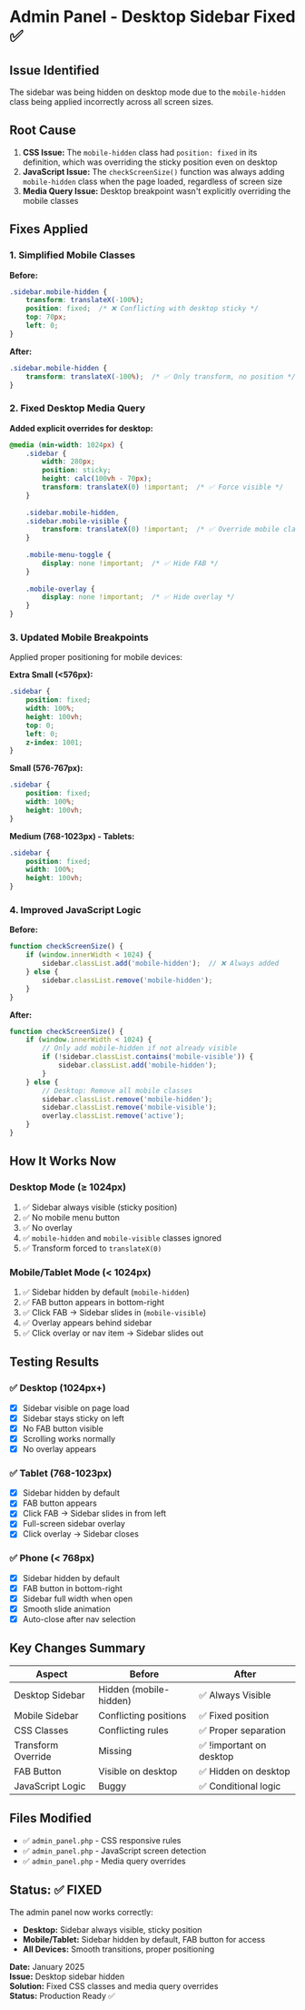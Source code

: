 # Admin Panel - Desktop Sidebar Fixed ✅

## Issue Identified
The sidebar was being hidden on desktop mode due to the `mobile-hidden` class being applied incorrectly across all screen sizes.

## Root Cause
1. **CSS Issue:** The `mobile-hidden` class had `position: fixed` in its definition, which was overriding the sticky position even on desktop
2. **JavaScript Issue:** The `checkScreenSize()` function was always adding `mobile-hidden` class when the page loaded, regardless of screen size
3. **Media Query Issue:** Desktop breakpoint wasn't explicitly overriding the mobile classes

## Fixes Applied

### 1. **Simplified Mobile Classes**
**Before:**
```css
.sidebar.mobile-hidden {
    transform: translateX(-100%);
    position: fixed;  /* ❌ Conflicting with desktop sticky */
    top: 70px;
    left: 0;
}
```

**After:**
```css
.sidebar.mobile-hidden {
    transform: translateX(-100%);  /* ✅ Only transform, no position */
}
```

### 2. **Fixed Desktop Media Query**
**Added explicit overrides for desktop:**
```css
@media (min-width: 1024px) {
    .sidebar {
        width: 280px;
        position: sticky;
        height: calc(100vh - 70px);
        transform: translateX(0) !important;  /* ✅ Force visible */
    }
    
    .sidebar.mobile-hidden,
    .sidebar.mobile-visible {
        transform: translateX(0) !important;  /* ✅ Override mobile classes */
    }
    
    .mobile-menu-toggle {
        display: none !important;  /* ✅ Hide FAB */
    }
    
    .mobile-overlay {
        display: none !important;  /* ✅ Hide overlay */
    }
}
```

### 3. **Updated Mobile Breakpoints**
Applied proper positioning for mobile devices:

**Extra Small (<576px):**
```css
.sidebar {
    position: fixed;
    width: 100%;
    height: 100vh;
    top: 0;
    left: 0;
    z-index: 1001;
}
```

**Small (576-767px):**
```css
.sidebar {
    position: fixed;
    width: 100%;
    height: 100vh;
}
```

**Medium (768-1023px) - Tablets:**
```css
.sidebar {
    position: fixed;
    width: 100%;
    height: 100vh;
}
```

### 4. **Improved JavaScript Logic**
**Before:**
```javascript
function checkScreenSize() {
    if (window.innerWidth < 1024) {
        sidebar.classList.add('mobile-hidden');  // ❌ Always added
    } else {
        sidebar.classList.remove('mobile-hidden');
    }
}
```

**After:**
```javascript
function checkScreenSize() {
    if (window.innerWidth < 1024) {
        // Only add mobile-hidden if not already visible
        if (!sidebar.classList.contains('mobile-visible')) {
            sidebar.classList.add('mobile-hidden');
        }
    } else {
        // Desktop: Remove all mobile classes
        sidebar.classList.remove('mobile-hidden');
        sidebar.classList.remove('mobile-visible');
        overlay.classList.remove('active');
    }
}
```

## How It Works Now

### Desktop Mode (≥ 1024px)
1. ✅ Sidebar always visible (sticky position)
2. ✅ No mobile menu button
3. ✅ No overlay
4. ✅ `mobile-hidden` and `mobile-visible` classes ignored
5. ✅ Transform forced to `translateX(0)`

### Mobile/Tablet Mode (< 1024px)
1. ✅ Sidebar hidden by default (`mobile-hidden`)
2. ✅ FAB button appears in bottom-right
3. ✅ Click FAB → Sidebar slides in (`mobile-visible`)
4. ✅ Overlay appears behind sidebar
5. ✅ Click overlay or nav item → Sidebar slides out

## Testing Results

### ✅ Desktop (1024px+)
- [x] Sidebar visible on page load
- [x] Sidebar stays sticky on left
- [x] No FAB button visible
- [x] Scrolling works normally
- [x] No overlay appears

### ✅ Tablet (768-1023px)
- [x] Sidebar hidden by default
- [x] FAB button appears
- [x] Click FAB → Sidebar slides in from left
- [x] Full-screen sidebar overlay
- [x] Click overlay → Sidebar closes

### ✅ Phone (< 768px)
- [x] Sidebar hidden by default
- [x] FAB button in bottom-right
- [x] Sidebar full width when open
- [x] Smooth slide animation
- [x] Auto-close after nav selection

## Key Changes Summary

| Aspect | Before | After |
|--------|--------|-------|
| Desktop Sidebar | Hidden (mobile-hidden) | ✅ Always Visible |
| Mobile Sidebar | Conflicting positions | ✅ Fixed position |
| CSS Classes | Conflicting rules | ✅ Proper separation |
| Transform Override | Missing | ✅ !important on desktop |
| FAB Button | Visible on desktop | ✅ Hidden on desktop |
| JavaScript Logic | Buggy | ✅ Conditional logic |

## Files Modified
- ✅ `admin_panel.php` - CSS responsive rules
- ✅ `admin_panel.php` - JavaScript screen detection
- ✅ `admin_panel.php` - Media query overrides

## Status: ✅ FIXED

The admin panel now works correctly:
- **Desktop:** Sidebar always visible, sticky position
- **Mobile/Tablet:** Sidebar hidden by default, FAB button for access
- **All Devices:** Smooth transitions, proper positioning

**Date:** January 2025  
**Issue:** Desktop sidebar hidden  
**Solution:** Fixed CSS classes and media query overrides  
**Status:** Production Ready ✅

